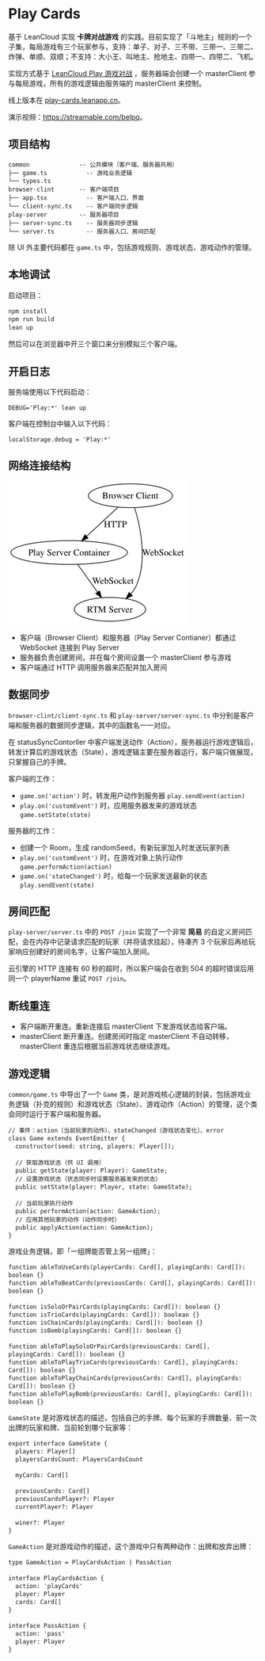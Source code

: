 # Play Cards
基于 LeanCloud 实现 **卡牌对战游戏** 的实践。目前实现了「斗地主」规则的一个子集，每局游戏有三个玩家参与，支持：单子、对子、三不带、三带一、三带二、炸弹、单顺、双顺；不支持：大小王、叫地主、抢地主、四带一、四带二、飞机。

实现方式基于 [LeanCloud Play 游戏对战](https://leancloud.cn/docs/play.html) ，服务器端会创建一个 masterClient 参与每局游戏，所有的游戏逻辑由服务端的 masterClient 来控制。

线上版本在 [play-cards.leanapp.cn](https://play-cards.leanapp.cn)。

演示视频：<https://streamable.com/belpq>。

## 项目结构

```
common              -- 公共模块（客户端、服务器共用）
├── game.ts           -- 游戏业务逻辑
└── types.ts
browser-clint       -- 客户端项目
├── app.tsx           -- 客户端入口、界面
└── client-sync.ts    -- 客户端同步逻辑
play-server         -- 服务器项目
├── server-sync.ts    -- 服务器同步逻辑
└── server.ts         -- 服务器入口、房间匹配
```

除 UI 外主要代码都在 `game.ts` 中，包括游戏规则、游戏状态、游戏动作的管理。

## 本地调试

启动项目：

```bash
npm install
npm run build
lean up
```

然后可以在浏览器中开三个窗口来分别模拟三个客户端。

## 开启日志

服务端使用以下代码启动：

```
DEBUG='Play:*' lean up
```

客户端在控制台中输入以下代码：

```
localStorage.debug = 'Play:*'
```


## 网络连接结构

![connections.png](https://github.com/jysperm/play-cards/blob/realtime/docs/connections.png?raw=true)

- 客户端（Browser Client）和服务器（Play Server Contianer）都通过 WebSocket 连接到 Play Server
- 服务器负责创建房间，并在每个房间设置一个 masterClient 参与游戏
- 客户端通过 HTTP 调用服务器来匹配并加入房间


## 数据同步

`browser-clint/client-sync.ts` 和 `play-server/server-sync.ts` 中分别是客户端和服务器的数据同步逻辑，其中的函数名一一对应。

在 statusSyncContorller 中客户端发送动作（Action），服务器运行游戏逻辑后，转发计算后的游戏状态（State），游戏逻辑主要在服务器运行，客户端只做展现，只掌握自己的手牌。

客户端的工作：

- `game.on('action')` 时，转发用户动作到服务器 `play.sendEvent(action)`
- `play.on('customEvent')` 时，应用服务器发来的游戏状态 `game.setState(state)`

服务器的工作：

- 创建一个 Room，生成 randomSeed，有新玩家加入时发送玩家列表
- `play.on('customEvent')` 时，在游戏对象上执行动作 `game.performAction(action)`
- `game.on('stateChanged')` 时，给每一个玩家发送最新的状态 `play.sendEvent(state)`

## 房间匹配

`play-server/server.ts` 中的 `POST /join` 实现了一个非常 **简易** 的自定义房间匹配，会在内存中记录请求匹配的玩家（并将请求挂起），待凑齐 3 个玩家后再给玩家响应创建好的房间名字，让客户端加入房间。

云引擎的 HTTP 连接有 60 秒的超时，所以客户端会在收到 504 的超时错误后用同一个 playerName 重试 `POST /join`。

## 断线重连
* 客户端断开重连。重新连接后 masterClient 下发游戏状态给客户端。
* masterClient 断开重连。创建房间时指定 masterClient 不自动转移，masterClient 重连后根据当前游戏状态继续游戏。

## 游戏逻辑

`common/game.ts` 中导出了一个 `Game` 类，是对游戏核心逻辑的封装，包括游戏业务逻辑（扑克的规则）和游戏状态（State）、游戏动作（Action）的管理，这个类会同时运行于客户端和服务器。

```
// 事件：action（当前玩家的动作）、stateChanged（游戏状态变化）、error
class Game extends EventEmitter {
  constructor(seed: string, players: Player[]);

  // 获取游戏状态（供 UI 调用）
  public getState(player: Player): GameState;
  // 设置游戏状态（状态同步时设置服务器发来的状态）
  public setState(player: Player, state: GameState);

  // 当前玩家执行动作
  public performAction(action: GameAction);
  // 应用其他玩家的动作（动作同步时）
  public applyAction(action: GameAction);
}
```

游戏业务逻辑，即「一组牌能否管上另一组牌」：

```
function ableToUseCards(playerCards: Card[], playingCards: Card[]): boolean {}
function ableToBeatCards(previousCards: Card[], playingCards: Card[]): boolean {}

function isSoloOrPairCards(playingCards: Card[]): boolean {}
function isTrioCards(playingCards: Card[]): boolean {}
function isChainCards(playingCards: Card[]): boolean {}
function isBomb(playingCards: Card[]): boolean {}

function ableToPlaySoloOrPairCards(previousCards: Card[], playingCards: Card[]): boolean {}
function ableToPlayTrioCards(previousCards: Card[], playingCards: Card[]): boolean {}
function ableToPlayChainCards(previousCards: Card[], playingCards: Card[]): boolean {}
function ableToPlayBomb(previousCards: Card[], playingCards: Card[]): boolean {}
```

`GameState` 是对游戏状态的描述，包括自己的手牌、每个玩家的手牌数量、前一次出牌的玩家和牌、当前轮到哪个玩家等：

```
export interface GameState {
  players: Player[]
  playersCardsCount: PlayersCardsCount

  myCards: Card[]

  previousCards: Card[]
  previousCardsPlayer?: Player
  currentPlayer?: Player

  winer?: Player
}
```

`GameAction` 是对游戏动作的描述，这个游戏中只有两种动作：出牌和放弃出牌：

```
type GameAction = PlayCardsAction | PassAction

interface PlayCardsAction {
  action: 'playCards'
  player: Player
  cards: Card[]
}

interface PassAction {
  action: 'pass'
  player: Player
}
```